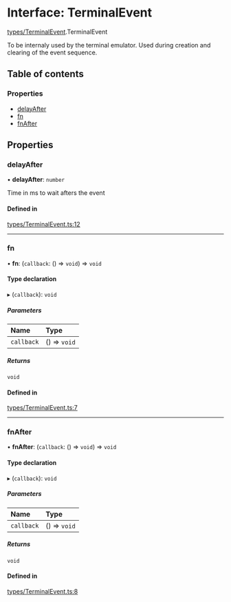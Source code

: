 # Interface: TerminalEvent

[types/TerminalEvent](../wiki/types.TerminalEvent).TerminalEvent

To be internaly used by the terminal emulator. Used during creation and clearing of the event sequence.

## Table of contents

### Properties

- [delayAfter](../wiki/types.TerminalEvent.TerminalEvent#delayafter)
- [fn](../wiki/types.TerminalEvent.TerminalEvent#fn)
- [fnAfter](../wiki/types.TerminalEvent.TerminalEvent#fnafter)

## Properties

### delayAfter

• **delayAfter**: `number`

Time in ms to wait afters the event

#### Defined in

[types/TerminalEvent.ts:12](https://github.com/LucEnden/unix-terminal-emulator/blob/8f4f902/src/types/TerminalEvent.ts#L12)

___

### fn

• **fn**: (`callback`: () => `void`) => `void`

#### Type declaration

▸ (`callback`): `void`

##### Parameters

| Name | Type |
| :------ | :------ |
| `callback` | () => `void` |

##### Returns

`void`

#### Defined in

[types/TerminalEvent.ts:7](https://github.com/LucEnden/unix-terminal-emulator/blob/8f4f902/src/types/TerminalEvent.ts#L7)

___

### fnAfter

• **fnAfter**: (`callback`: () => `void`) => `void`

#### Type declaration

▸ (`callback`): `void`

##### Parameters

| Name | Type |
| :------ | :------ |
| `callback` | () => `void` |

##### Returns

`void`

#### Defined in

[types/TerminalEvent.ts:8](https://github.com/LucEnden/unix-terminal-emulator/blob/8f4f902/src/types/TerminalEvent.ts#L8)

